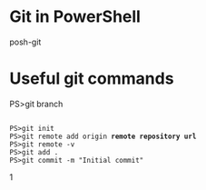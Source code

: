 # Git in PowerShell
posh-git

# Useful git commands

PS>git branch


<pre><code>
PS>git init
PS>git remote add origin <b>remote repository url</b> 
PS>git remote -v
PS>git add .
PS>git commit -m "Initial commit"
</code></pre>1